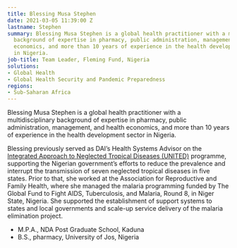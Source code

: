 ```yaml
---
title: Blessing Musa Stephen
date: 2021-03-05 11:39:00 Z
lastname: Stephen
summary: Blessing Musa Stephen is a global health practitioner with a multidisciplinary
  background of expertise in pharmacy, public administration, management, and health
  economics, and more than 10 years of experience in the health development sector
  in Nigeria.
job-title: Team Leader, Fleming Fund, Nigeria
solutions:
- Global Health
- Global Health Security and Pandemic Preparedness
regions:
- Sub-Saharan Africa
---
```


Blessing Musa Stephen is a global health practitioner with a multidisciplinary background of expertise in pharmacy, public administration, management, and health economics, and more than 10 years of experience in the health development sector in Nigeria.

Blessing previously served as DAI’s Health Systems Advisor on the [Integrated Approach to Neglected Tropical Diseases (UNITED)](https://www.dai.com/our-work/projects/nigeria-integrated-approach-to-neglected-tropical-diseases-united) programme, supporting the Nigerian government’s efforts to reduce the prevalence and interrupt the transmission of seven neglected tropical diseases in five states. Prior to that, she worked at the Association for Reproductive and Family Health, where she managed the malaria programming funded by The Global Fund to Fight AIDS, Tuberculosis, and Malaria, Round 8, in Niger State, Nigeria. She supported the establishment of support systems to states and local governments and scale-up service delivery of the malaria elimination project. 

* M.P.A., NDA Post Graduate School, Kaduna
* B.S., pharmacy, University of Jos, Nigeria